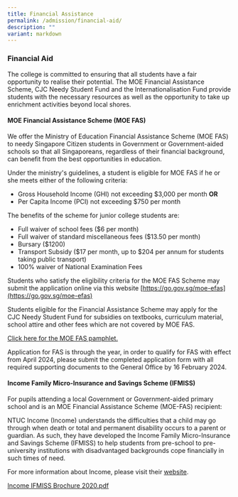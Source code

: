 ```yaml
---
title: Financial Assistance
permalink: /admission/financial-aid/
description: ""
variant: markdown
---
```

### **Financial Aid**
The college is committed to ensuring that all students have a fair opportunity to realise their potential. The MOE Financial Assistance Scheme, CJC Needy Student Fund and the Internationalisation Fund provide students with the necessary resources as well as the opportunity to take up enrichment activities beyond local shores.

#### **MOE Financial Assistance Scheme (MOE FAS)**
We offer the Ministry of Education Financial Assistance Scheme (MOE FAS) to needy Singapore Citizen students in Government or Government-aided schools so that all Singaporeans, regardless of their financial background, can benefit from the best opportunities in education.  

Under the ministry's guidelines, a student is eligible for MOE FAS if he or she meets either of the following criteria:

*   Gross Household Income (GHI) not exceeding $3,000 per month **OR**
*   Per Capita Income (PCI) not exceeding $750 per month

The benefits of the scheme for junior college students are:
*   Full waiver of school fees ($6 per month)
*   Full waiver of standard miscellaneous fees ($13.50 per month)
*   Bursary ($1200)
*   Transport Subsidy ($17 per month, up to $204 per annum for students taking public transport)
*   100% waiver of National Examination Fees

Students who satisfy the eligibility criteria for the MOE FAS Scheme may submit the application online via this website [https://go.gov.sg/moe-efas](https://go.gov.sg/moe-efas)

Students eligible for the Financial Assistance Scheme may apply for the CJC Needy Student Fund for subsidies on textbooks, curriculum material, school attire and other fees which are not covered by MOE FAS.

[Click here for the MOE FAS pamphlet.](/files/General%20Office/annex%20a_moe%20fas%20pamphlet%202024.pdf)

Application for FAS is through the year, in order to qualify for FAS with effect from April 2024, please submit the completed application form with all required supporting documents to the General Office by 16 February 2024.

#### **Income Family Micro-Insurance and Savings Scheme (IFMISS)**
For pupils attending a local Government or Government-aided primary school and is an MOE Financial Assistance Scheme (MOE-FAS) recipient: 

NTUC Income (Income) understands the difficulties that a child may go through when death or total and permanent disability occurs to a parent or guardian. As such, they have developed the Income Family Micro-Insurance and Savings Scheme (IFMISS) to help students from pre-school to pre-university institutions with disadvantaged backgrounds cope financially in such times of need.

For more information about Income, please visit their [website](http://www.income.com.sg/).

[Income IFMISS Brochure 2020.pdf](/files/Income%20IFMISS%20Brochure%202020.pdf)
